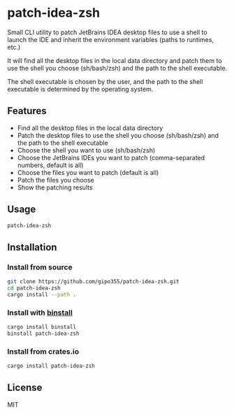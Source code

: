 # patch-idea-zsh

Small CLI utility to patch JetBrains IDEA desktop files to use a shell to launch the IDE and inherit the environment variables (paths to runtimes, etc.)

It will find all the desktop files in the local data directory and patch them to use the shell you choose (sh/bash/zsh) and the path to the shell executable.

The shell executable is chosen by the user, and the path to the shell executable is determined by the operating system.

## Features

- Find all the desktop files in the local data directory
- Patch the desktop files to use the shell you choose (sh/bash/zsh) and the path to the shell executable
- Choose the shell you want to use (sh/bash/zsh)
- Choose the JetBrains IDEs you want to patch (comma-separated numbers, default is all)
- Choose the files you want to patch (default is all)
- Patch the files you choose
- Show the patching results

## Usage

```bash
patch-idea-zsh
```

## Installation

### Install from source

```bash
git clone https://github.com/gipo355/patch-idea-zsh.git
cd patch-idea-zsh
cargo install --path .
```

### Install with [binstall](https://github.com/ryankurte/cargo-binstall)

```bash
cargo install binstall
binstall patch-idea-zsh
```

### Install from crates.io

```bash
cargo install patch-idea-zsh
```

## License

MIT
